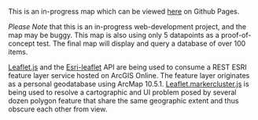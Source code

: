 This is an in-progress map which can be viewed <a href="https://geojoek.github.io/NECSC_Leaflet_Map/">here</a> on Github Pages.

<em>Please Note</em> that this is an in-progress web-development project, and the map may be buggy.  This map is also using only 5 datapoints as a proof-of-concept test. The final map will display and query a database of over 100 items.

<a href="http://leafletjs.com/">Leaflet.js</a> and the <a href="https://esri.github.io/esri-leaflet/">Esri-leaflet</a> API are being used to consume a REST ESRI feature layer service hosted on ArcGIS Online. The feature layer originates as a personal geodatabase using ArcMap 10.5.1. <a href="https://github.com/Leaflet/Leaflet.markercluster">Leaflet.markercluster.js</a> is being used to resolve a cartographic and UI problem posed by several dozen polygon feature that share the same geographic extent and thus obscure each other from view.

